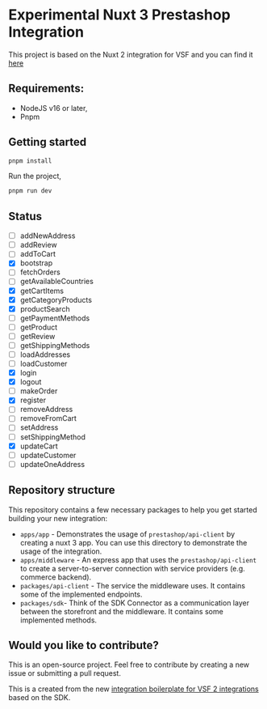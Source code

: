 # Experimental Nuxt 3 Prestashop Integration

This project is based on the Nuxt 2 integration for VSF and you can find it [here](https://github.com/vuestorefront-community/prestashop/)


## Requirements:

- NodeJS v16 or later,
- Pnpm

## Getting started

```bash
pnpm install
```

Run the project,

```bash
pnpm run dev
```

## Status 

- [ ] addNewAddress
- [ ] addReview
- [ ] addToCart
- [x] bootstrap
- [ ] fetchOrders
- [ ] getAvailableCountries
- [x] getCartItems
- [x] getCategoryProducts
- [x] productSearch
- [ ] getPaymentMethods
- [ ] getProduct
- [ ] getReview
- [ ] getShippingMethods
- [ ] loadAddresses
- [ ] loadCustomer
- [x] login
- [x] logout
- [ ] makeOrder
- [x] register
- [ ] removeAddress
- [ ] removeFromCart
- [ ] setAddress
- [ ] setShippingMethod
- [x] updateCart
- [ ] updateCustomer
- [ ] updateOneAddress

## Repository structure

This repository contains a few necessary packages to help you get started building your new integration:

- `apps/app` - Demonstrates the usage of `prestashop/api-client` by creating a nuxt 3 app. You can use this directory to demonstrate the usage of the integration.
- `apps/middleware` - An express app that uses the `prestashop/api-client` to create a server-to-server connection with service providers (e.g. commerce backend).
- `packages/api-client` - The service the middleware uses. It contains some of the implemented endpoints.
- `packages/sdk`- Think of the SDK Connector as a communication layer between the storefront and the middleware. It contains some implemented methods.

## Would you like to contribute?

This is an open-source project. Feel free to contribute by creating a new issue or submitting a pull request. 

This is a created from the new [integration boilerplate for VSF 2 integrations](https://github.com/vuestorefront/integration-boilerplate) based on the SDK.
